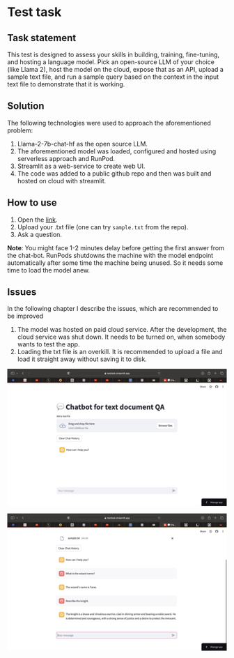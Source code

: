 # Test task


## Task statement
This test is designed to assess your skills in building, training, fine-tuning, and hosting a language model. Pick an open-source LLM of your choice (like Llama 2), host the model on the cloud, expose that as an API, upload a sample text file, and run a sample query based on the context in the input text file to demonstrate that it is working.

## Solution
The following technologies were used to approach the aforementioned problem:
1. Llama-2-7b-chat-hf as the open source LLM.
2. The aforementioned model was loaded, configured and hosted using serverless approach and RunPod.
3. Streamlit as a web-service to create web UI.
4. The code was added to a public github repo and then was built and hosted on cloud with streamlit.

## How to use
1. Open the [link](https://llm-chat-bot-demo.streamlit.app).
2. Upload your .txt file (one can try `sample.txt` from the repo).
3. Ask a question.

 **Note**: You might face 1-2 minutes delay before getting the first answer from the chat-bot. RunPods shutdowns the machine with the model endpoint automatically after some time the machine being unused. So it needs some time to load the model anew.


## Issues
In the following chapter I describe the issues, which are recommended to be improved
1. The model was hosted on paid cloud service. After the development, the cloud service was shut down. It needs to be turned on, when somebody wants to test the app.
2. Loading the txt file is an overkill. It is recommended to upload a file and load it straight away without saving it to disk.


![Example 1](example_1.jpeg)

![Example 2](example_2.jpeg)